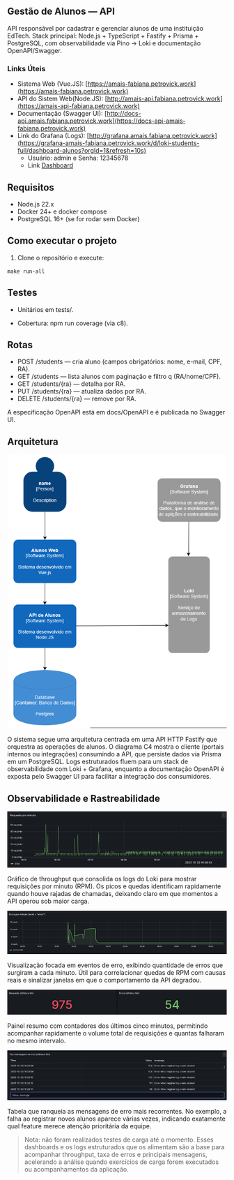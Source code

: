 ## Gestão de Alunos — API

API responsável por cadastrar e gerenciar alunos de uma instituição EdTech.
Stack principal: Node.js + TypeScript + Fastify + Prisma + PostgreSQL, com observabilidade via Pino → Loki e documentação OpenAPI/Swagger.

### Links Úteis
- Sistema Web (Vue.JS): [https://amais-fabiana.petrovick.work](https://amais-fabiana.petrovick.work)
- API do Sistem Web(Node.JS): [http://amais-api.fabiana.petrovick.work](https://amais-api-fabiana.petrovick.work)
- Documentação (Swagger UI): [http://docs-api.amais.fabiana.petrovick.work](https://docs-api-amais-fabiana.petrovick.work)
- Link do Grafana (Logs): [http://grafana.amais.fabiana.petrovick.work](https://grafana-amais-fabiana.petrovick.work/d/loki-students-full/dashboard-alunos?orgId=1&refresh=10s)
    - Usuário: admin e Senha: 12345678 
    - Link [Dashboard](http://grafana.amais.fabiana.petrovick.work/d/loki-students-full-5/dashboard-alunos)

## Requisitos

- Node.js 22.x
- Docker 24+ e docker compose
- PostgreSQL 16+ (se for rodar sem Docker)

## Como executar o projeto

1) Clone o repositório e execute:
```
make run-all
```

## Testes

- Unitários em tests/.

- Cobertura: npm run coverage (via c8).

## Rotas

- POST /students — cria aluno (campos obrigatórios: nome, e-mail, CPF, RA).
- GET /students — lista alunos com paginação e filtro q (RA/nome/CPF).
- GET /students/{ra} — detalha por RA.
- PUT /students/{ra} — atualiza dados por RA.
- DELETE /students/{ra} — remove por RA.

A especificação OpenAPI está em docs/OpenAPI e é publicada no Swagger UI.


## Arquitetura

![Diagrama C4](docs/Architecture/c4.png)

O sistema segue uma arquitetura centrada em uma API HTTP Fastify que orquestra as operações de alunos. O diagrama C4 mostra o cliente (portais internos ou integrações) consumindo a API, que persiste dados via Prisma em um PostgreSQL. Logs estruturados fluem para um stack de observabilidade com Loki + Grafana, enquanto a documentação OpenAPI é exposta pelo Swagger UI para facilitar a integração dos consumidores.

## Observabilidade e Rastreabilidade

![Requests por minuto](docs/Observability-Rastreability/request_per_second.png)

Gráfico de throughput que consolida os logs do Loki para mostrar requisições por minuto (RPM). Os picos e quedas identificam rapidamente quando houve rajadas de chamadas, deixando claro em que momentos a API operou sob maior carga.

![Erros por minuto](docs/Observability-Rastreability/errors_per_second.png)

Visualização focada em eventos de erro, exibindo quantidade de erros que surgiram a cada minuto. Útil para correlacionar quedas de RPM com causas reais e sinalizar janelas em que o comportamento da API degradou.

![Requests vs erros (últimos 5m)](docs/Observability-Rastreability/qtd_requests_erros.png)

Painel resumo com contadores dos últimos cinco minutos, permitindo acompanhar rapidamente o volume total de requisições e quantas falharam no mesmo intervalo. 

![Top mensagens de erro](docs/Observability-Rastreability/top_mensagens_erro.png)

Tabela que ranqueia as mensagens de erro mais recorrentes. No exemplo, a falha ao registrar novos alunos aparece várias vezes, indicando exatamente qual feature merece atenção prioritária da equipe.

> Nota: não foram realizados testes de carga até o momento. Esses dashboards e os logs estruturados que os alimentam são a base para acompanhar throughput, taxa de erros e principais mensagens, acelerando a análise quando exercícios de carga forem executados ou acompanhamentos da aplicação.
